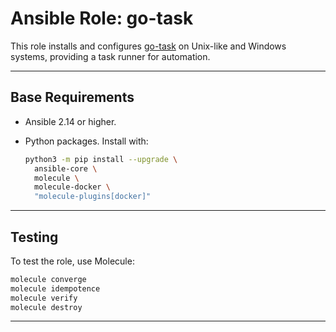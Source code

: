 # Ansible Role: go-task

This role installs and configures [go-task](https://github.com/go-task/task)
on Unix-like and Windows systems, providing a task runner for automation.

---

## Base Requirements

- Ansible 2.14 or higher.
- Python packages. Install with:

  ```bash
  python3 -m pip install --upgrade \
    ansible-core \
    molecule \
    molecule-docker \
    "molecule-plugins[docker]"
  ```

---

## Testing

To test the role, use Molecule:

```bash
molecule converge
molecule idempotence
molecule verify
molecule destroy
```

---

<!-- DOCSIBLE START -->

<!-- DOCSIBLE END -->
